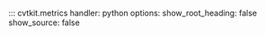 ::: cvtkit.metrics
    handler: python
    options:
        show_root_heading: false
        show_source: false
